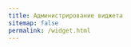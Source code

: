 ```yaml
---
title: Администрирование виджета
sitemap: false
permalink: /widget.html
---
```


<div id="vk_comments_browse"></div>
<script type="text/javascript">
window.onload = function () {
 VK.init({apiId: 6045959, onlyWidgets: true});
 VK.Widgets.CommentsBrowse('vk_comments_browse', {limit: 50, mini: 0});
}
</script>